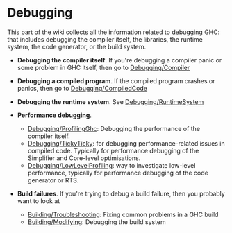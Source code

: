 # Debugging


This part of the wiki collects all the information related to debugging GHC: that includes debugging the compiler itself, the libraries, the runtime system, the code generator, or the build system.

- **Debugging the compiler itself**.  If you're debugging a compiler panic or some problem in GHC itself, then go to [Debugging/Compiler](debugging/compiler)

- **Debugging a compiled program**. If the compiled program crashes or panics, then go to [Debugging/CompiledCode](debugging/compiled-code)

- **Debugging the runtime system**.  See [Debugging/RuntimeSystem](debugging/runtime-system)

- **Performance debugging**. 

  - [Debugging/ProfilingGhc](debugging/profiling-ghc): Debugging the performance of the compiler itself.  
  - [Debugging/TickyTicky](debugging/ticky-ticky): for debugging performance-related issues in compiled code.  Typically for performance debugging of the Simplifier and Core-level optimisations.
  - [Debugging/LowLevelProfiling](debugging/low-level-profiling): way to investigate low-level performance, typically for performance debugging of the code generator or RTS.

- **Build failures**.  If you're trying to debug a build failure, then you probably want to look at

  - [Building/Troubleshooting](building/troubleshooting): Fixing common problems in a GHC build
  - [Building/Modifying](building/modifying#debugging): Debugging the build system
